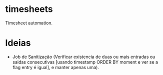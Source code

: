 # timesheets
Timesheet automation.

# Ideias
- Job de Sanitização (Verificar existencia de duas ou mais entradas ou saidas consecutivas [usando timestamp ORDER BY moment e ver se a flag entry é igual], e manter apenas uma).
